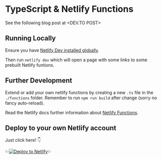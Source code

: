 # TypeScript & Netlify Functions

See the following blog post at <DEV.TO POST>

## Running Locally
Ensure you have [Netlify Dev installed globally](https://docs.netlify.com/cli/get-started/#installation).

Then run `netlify dev` which will open a page with some links to some prebuilt Netlify funtions.

## Further Development

Extend or add your own netlify functions by creating a new `.ts` file in the `./functions` folder. Remember to run `npm run build` after change (sorry no fancy auto-reload).

Read the Netlify docs further information about [Netlify Functions](https://docs.netlify.com/functions/build-with-javascript/#format).

## Deploy to your own Netlify account

Just click here! 👇

✨[![Deploy to Netlify](https://www.netlify.com/img/deploy/button.svg)](https://app.netlify.com/start/deploy?repository=https://github.com/chiubaca/typescript-netlify-functions-starter)✨
